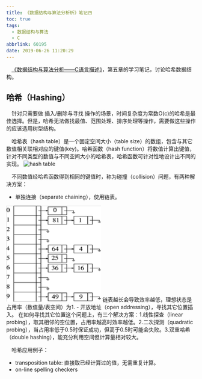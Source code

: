 ```yaml
---
title: 《数据结构与算法分析析》笔记四
toc: true
tags:
  - 数据结构与算法
  - C
abbrlink: 60195
date: 2019-06-26 11:20:29
---
```



&emsp;[《数据结构与算法分析——C语言描述》](https://book.douban.com/subject/1139426/)，第五章的学习笔记，讨论哈希数据结构。

## 哈希（Hashing）
&emsp;针对只需要做 插入/删除与寻找 操作的场景，时间复杂度为常数O(c)的哈希是最佳选择。但是，哈希无法做找最值、范围处理、排序处理等操作，需要做这些操作的应该选用树型结构。

&emsp;哈希表（hash table）是一个固定空间大小（table size）的数组，包含与其它数值相关联相对应的键值(key)。哈希函数（hash function）将数值计算出键值，针对不同类型的数值与不同空间大小的哈希表，哈希函数可针对性地设计出不同的实现。
<img alt="hash table" src="/blog_images/hash-table.png" style="width:50%;">

&emsp;不同数值经哈希函数得到相同的键值时，称为碰撞（collision）问题，有两种解决方案：
- 单独连接（separate chaining），使用链表。
<img alt="hash table" src="/blog_images/separate-chaining.png" style="width:50%;">
链表越长会导致效率越低，理想状态是占用率（数值量/表空间）为1.
- 开放地址（open addressing），寻找其它位置插入。
在如何寻找其它位置这个问题上，有三个解决方案：1.线性探查（linear probing），取其相邻的空位置，占用率越高时效率越低。2.二次探测（quadratic probing），当占用率低于0.5时保证成功，但高于0.5时可能会失败。3.双重哈希（double hashing），能充分利用空间但计算量相对较大。

&emsp;哈希应用例子：
- transposition table: 直接取已经计算过的值，无需重复计算。
- on-line spelling checkers




